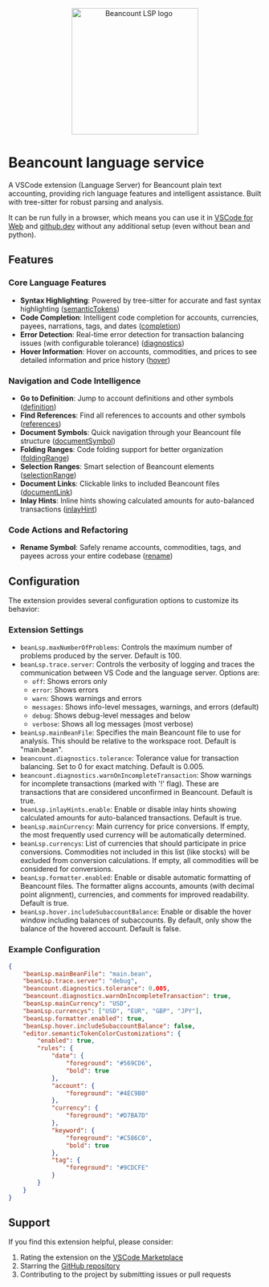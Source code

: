 <p align="center">
  <a href="https://marketplace.visualstudio.com/items?itemName=fengkx.beancount-lsp-client" target="_blank" rel="noopener noreferrer">
    <img width="252" src="https://raw.githubusercontent.com/fengkx/beancount-lsp/master/packages/lsp-client/assets/icon.png" alt="Beancount LSP logo">
  </a>
</p>

# Beancount language service

A VSCode extension (Language Server) for Beancount plain text accounting, providing rich language features and intelligent assistance. Built with tree-sitter for robust parsing and analysis.

It can be run fully in a browser, which means you can use it in [VSCode for Web](https://vscode.dev/) and [github.dev](https://github.dev/) without any additional setup (even without bean and python).

## Features

### Core Language Features

- **Syntax Highlighting**: Powered by tree-sitter for accurate and fast syntax highlighting ([semanticTokens](https://microsoft.github.io/language-server-protocol/specification/#textDocument_semanticTokens))
- **Code Completion**: Intelligent code completion for accounts, currencies, payees, narrations, tags, and dates ([completion](https://microsoft.github.io/language-server-protocol/specification/#textDocument_completion))
- **Error Detection**: Real-time error detection for transaction balancing issues (with configurable tolerance) ([diagnostics](https://microsoft.github.io/language-server-protocol/specification/#textDocument_publishDiagnostics))
- **Hover Information**: Hover on accounts, commodities, and prices to see detailed information and price history ([hover](https://microsoft.github.io/language-server-protocol/specification/#textDocument_hover))

### Navigation and Code Intelligence

- **Go to Definition**: Jump to account definitions and other symbols ([definition](https://microsoft.github.io/language-server-protocol/specification/#textDocument_definition))
- **Find References**: Find all references to accounts and other symbols ([references](https://microsoft.github.io/language-server-protocol/specification/#textDocument_references))
- **Document Symbols**: Quick navigation through your Beancount file structure ([documentSymbol](https://microsoft.github.io/language-server-protocol/specification/#textDocument_documentSymbol))
- **Folding Ranges**: Code folding support for better organization ([foldingRange](https://microsoft.github.io/language-server-protocol/specification/#textDocument_foldingRange))
- **Selection Ranges**: Smart selection of Beancount elements ([selectionRange](https://microsoft.github.io/language-server-protocol/specification/#textDocument_selectionRange))
- **Document Links**: Clickable links to included Beancount files ([documentLink](https://microsoft.github.io/language-server-protocol/specification/#textDocument_documentLink))
- **Inlay Hints**: Inline hints showing calculated amounts for auto-balanced transactions ([inlayHint](https://microsoft.github.io/language-server-protocol/specification/#textDocument_inlayHint))

### Code Actions and Refactoring

- **Rename Symbol**: Safely rename accounts, commodities, tags, and payees across your entire codebase ([rename](https://microsoft.github.io/language-server-protocol/specification/#textDocument_rename))

## Configuration

The extension provides several configuration options to customize its behavior:

### Extension Settings

- `beanLsp.maxNumberOfProblems`: Controls the maximum number of problems produced by the server. Default is 100.
- `beanLsp.trace.server`: Controls the verbosity of logging and traces the communication between VS Code and the language server. Options are:
  - `off`: Shows errors only
  - `error`: Shows errors
  - `warn`: Shows warnings and errors
  - `messages`: Shows info-level messages, warnings, and errors (default)
  - `debug`: Shows debug-level messages and below
  - `verbose`: Shows all log messages (most verbose)
- `beanLsp.mainBeanFile`: Specifies the main Beancount file to use for analysis. This should be relative to the workspace root. Default is "main.bean".
- `beancount.diagnostics.tolerance`: Tolerance value for transaction balancing. Set to 0 for exact matching. Default is 0.005.
- `beancount.diagnostics.warnOnIncompleteTransaction`: Show warnings for incomplete transactions (marked with '!' flag). These are transactions that are considered unconfirmed in Beancount. Default is true.
- `beanLsp.inlayHints.enable`: Enable or disable inlay hints showing calculated amounts for auto-balanced transactions. Default is true.
- `beanLsp.mainCurrency`: Main currency for price conversions. If empty, the most frequently used currency will be automatically determined.
- `beanLsp.currencys`: List of currencies that should participate in price conversions. Commodities not included in this list (like stocks) will be excluded from conversion calculations. If empty, all commodities will be considered for conversions.
- `beanLsp.formatter.enabled`: Enable or disable automatic formatting of Beancount files. The formatter aligns accounts, amounts (with decimal point alignment), currencies, and comments for improved readability. Default is true.
- `beanLsp.hover.includeSubaccountBalance`: Enable or disable the hover window including balances of subaccounts. By default, only show the balance of the hovered account. Default is false.

### Example Configuration

```json
{
	"beanLsp.mainBeanFile": "main.bean",
	"beanLsp.trace.server": "debug",
	"beancount.diagnostics.tolerance": 0.005,
	"beancount.diagnostics.warnOnIncompleteTransaction": true,
	"beanLsp.mainCurrency": "USD",
	"beanLsp.currencys": ["USD", "EUR", "GBP", "JPY"],
	"beanLsp.formatter.enabled": true,
	"beanLsp.hover.includeSubaccountBalance": false,
	"editor.semanticTokenColorCustomizations": {
		"enabled": true,
		"rules": {
			"date": {
				"foreground": "#569CD6",
				"bold": true
			},
			"account": {
				"foreground": "#4EC9B0"
			},
			"currency": {
				"foreground": "#D7BA7D"
			},
			"keyword": {
				"foreground": "#C586C0",
				"bold": true
			},
			"tag": {
				"foreground": "#9CDCFE"
			}
		}
	}
}
```

## Support

If you find this extension helpful, please consider:

1. Rating the extension on the [VSCode Marketplace](https://marketplace.visualstudio.com/items?itemName=fengkx.beancount-lsp-client)
2. Starring the [GitHub repository](https://github.com/fengkx/beancount-lsp)
3. Contributing to the project by submitting issues or pull requests
